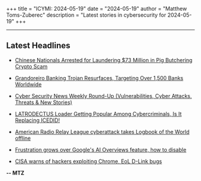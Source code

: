 +++
title = "ICYMI: 2024-05-19"
date = "2024-05-19"
author = "Matthew Toms-Zuberec"
description = "Latest stories in cybersecurity for 2024-05-19"
+++

---------------------------------------------------------------------------
## Latest Headlines
- [Chinese Nationals Arrested for Laundering $73 Million in Pig Butchering Crypto Scam](https://thehackernews.com/2024/05/chinese-nationals-arrested-for.html)

- [Grandoreiro Banking Trojan Resurfaces, Targeting Over 1,500 Banks Worldwide](https://thehackernews.com/2024/05/grandoreiro-banking-trojan-resurfaces.html)

- [Cyber Security News Weekly Round-Up (Vulnerabilities, Cyber Attacks, Threats & New Stories)](https://cybersecuritynews.com/cyber-security-news-weekly-round-up-vulnerabilities/)

- [LATRODECTUS Loader Getting Popular Among Cybercriminals, Is It Replacing ICEDID!](https://cybersecuritynews.com/latrodectus-loader-rising-threat/)

- [American Radio Relay League cyberattack takes Logbook of the World offline](https://www.bleepingcomputer.com/news/security/arrl-cyberattack-takes-logbook-of-the-world-offline/)

- [Frustration grows over Google's AI Overviews feature, how to disable](https://www.bleepingcomputer.com/news/google/frustration-grows-over-googles-ai-overviews-feature-how-to-disable/)

- [CISA warns of hackers exploiting Chrome, EoL D-Link bugs](https://www.bleepingcomputer.com/news/security/cisa-warns-of-hackers-exploiting-chrome-eol-d-link-bugs/)

**-- MTZ**